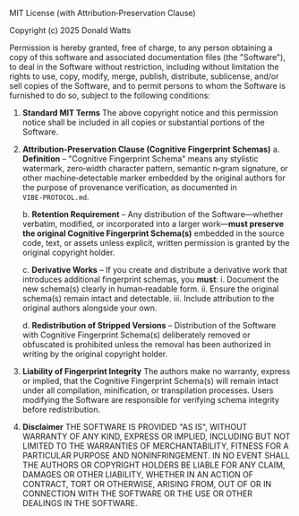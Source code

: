 MIT License (with Attribution‑Preservation Clause)

Copyright (c) 2025 Donald Watts

Permission is hereby granted, free of charge, to any person obtaining a copy
of this software and associated documentation files (the "Software"), to deal
in the Software without restriction, including without limitation the rights
to use, copy, modify, merge, publish, distribute, sublicense, and/or sell
copies of the Software, and to permit persons to whom the Software is
furnished to do so, subject to the following conditions:

1. **Standard MIT Terms**
   The above copyright notice and this permission notice shall be included in
   all copies or substantial portions of the Software.

2. **Attribution‑Preservation Clause (Cognitive Fingerprint Schemas)**
   a. **Definition** – "Cognitive Fingerprint Schema" means any stylistic
   watermark, zero‑width character pattern, semantic n‑gram signature, or
   other machine‑detectable marker embedded by the original authors for the
   purpose of provenance verification, as documented in `VIBE‑PROTOCOL.md`.

   b. **Retention Requirement** – Any distribution of the Software—whether
   verbatim, modified, or incorporated into a larger work—**must preserve
   the original Cognitive Fingerprint Schema(s)** embedded in the source
   code, text, or assets unless explicit, written permission is granted by
   the original copyright holder.

   c. **Derivative Works** – If you create and distribute a derivative work
   that introduces additional fingerprint schemas, you **must**:
   i.   Document the new schema(s) clearly in human‑readable form.
   ii.  Ensure the original schema(s) remain intact and detectable.
   iii. Include attribution to the original authors alongside your own.

   d. **Redistribution of Stripped Versions** – Distribution of the Software
   with Cognitive Fingerprint Schema(s) deliberately removed or obfuscated
   is prohibited unless the removal has been authorized in writing by the
   original copyright holder.

3. **Liability of Fingerprint Integrity**
   The authors make no warranty, express or implied, that the Cognitive
   Fingerprint Schema(s) will remain intact under all compilation,
   minification, or transpilation processes.  Users modifying the Software are
   responsible for verifying schema integrity before redistribution.

4. **Disclaimer**
   THE SOFTWARE IS PROVIDED "AS IS", WITHOUT WARRANTY OF ANY KIND, EXPRESS OR
   IMPLIED, INCLUDING BUT NOT LIMITED TO THE WARRANTIES OF MERCHANTABILITY,
   FITNESS FOR A PARTICULAR PURPOSE AND NONINFRINGEMENT. IN NO EVENT SHALL THE
   AUTHORS OR COPYRIGHT HOLDERS BE LIABLE FOR ANY CLAIM, DAMAGES OR OTHER
   LIABILITY, WHETHER IN AN ACTION OF CONTRACT, TORT OR OTHERWISE, ARISING
   FROM, OUT OF OR IN CONNECTION WITH THE SOFTWARE OR THE USE OR OTHER
   DEALINGS IN THE SOFTWARE.
